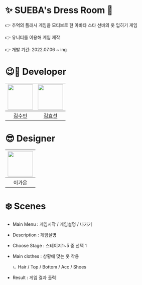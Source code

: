# ✨ SUEBA's Dress Room 🌈
👉 추억의 플래시 게임을 모티브로 한 아바타 스타 선바의 옷 입히기 게임

👉 유니티를 이용해 게임 제작

👉 개발 기간: 2022.07.06 ~ ing

# 😉🤩 Developer

|<img src="https://github.com/lsuinl.png" width="80">|<img src="https://github.com/hy5sun.png" width="80">|
|:---:|:---:|
|[김수인](https://github.com/lsuinl)|[김효선](https://github.com/hy5sun)|

# 😎 Designer
|<img src="https://cdn.discordapp.com/attachments/903659763567558709/1078332711816671262/KakaoTalk_20230224_000800267.jpg" width="80">|
|:---:|
|이가은|

# ❄️ Scenes
- Main Menu : 게임시작 / 게임설명 / 나가기
- Description : 게임설명
- Choose Stage : 스테이지1~5 중 선택 1
- Main clothes : 상황에 맞는 옷 착용

  ㄴ Hair / Top / Bottom / Acc / Shoes
- Result : 게임 결과 출력
